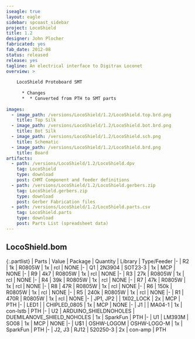 ```yaml
---
iseagle: true
layout: eagle
sidebar: spcoast_sidebar
project: LocoShield
title: 1.2
designer: John Plocher
fabricated: yes
fab_date: 2012-08
status: released
release: yes
tagline: An electrical interface to Digitrax Loconet
overview: >
    
    LocoShield Protoboard SMT
    
      * Changes
      *  * Converted from PTH to SMT parts
    
images:
  - image_path: /versions/LocoShield/1.2/LocoShield.top.brd.png
    title: Top Silk
  - image_path: /versions/LocoShield/1.2/LocoShield.bot.brd.png
    title: Bot Silk
  - image_path: /versions/LocoShield/1.2/LocoShield.sch.png
    title: Schematic
  - image_path: /versions/LocoShield/1.2/LocoShield.brd.png
    title: Board
artifacts:
  - path: /versions/LocoShield/1.2/LocoShield.dpv
    tag: LocoShield
    type: download
    post: CHMT Component and feeder definitions
  - path: /versions/LocoShield/1.2/LocoShield.gerbers.zip
    tag: LocoShield.gerbers.zip
    type: download
    post: Gerber Fabrication files
  - path: /versions/LocoShield/1.2/LocoShield.parts.csv
    tag: LocoShield.parts
    type: download
    post: Parts List (spreadsheet data)
---
```


## LocoShield.bom

{:.partlist}
| Parts | Value | Package | Quantity | Library | Type/Feeder
|-
| R2 | 1k | R0805W | 1x | rcl | NONE
|-
| Q1 | 2N3904 | SOT23-3 | 1x | MCP | NONE
|-
| R9 | 4k7 | R0805W | 1x | rcl | NONE
|-
| R3 | 27k | R0805W | 1x | rcl | NONE
|-
| R4 | 39k | R0805W | 1x | rcl | NONE
|-
| R7 | 47k | R0805W | 1x | rcl | NONE
|-
| R8 | 47R | R0805W | 1x | rcl | NONE
|-
| R6 | 150k | R0805W | 1x | rcl | NONE
|-
| R5 | 240k | R0805W | 1x | rcl | NONE
|-
| R1 | 470R | R0805W | 1x | rcl | NONE
|-
| JP1, JP2 |  | 1X02_LOCK | 2x | MCP | PTH
|-
| LED1 |  | CHIPLED_0805 | 1x | MCP | NONE
|-
| J1 |  | MA04-1 | 1x | con-lstb | PTH
|-
| U2 | ARDUINO_SHIELDNOHOLES | DUEMILANOVE_SHIELD_NOHOLES | 1x | SparkFun | PTH
|-
| U1 | LM393M | SO08 | 1x | MCP | NONE
|-
| U$1 | OSHW-LOGOM | OSHW-LOGO-M | 1x | SparkFun | PTH
|-
| J2, J3 | RJ12 | 520250-3 | 2x | con-amp | PTH
